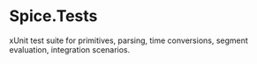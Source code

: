 # Spice.Tests
xUnit test suite for primitives, parsing, time conversions, segment evaluation, integration scenarios.
